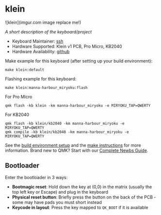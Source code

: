 # klein

![klein](imgur.com image replace me!)

_A short description of the keyboard/project_

- Keyboard Maintainer: [ssh](https://github.com/snsten)
- Hardware Supported: Klein v1 PCB, Pro Micro, KB2040
- Hardware Availability: [github](https://github.com/snsten/Klein)

Make example for this keyboard (after setting up your build environment):

    make klein:default

Flashing example for this keyboard:

    make klein:manna-harbour_miryoku:flash

For Pro Micro

    qmk flash -kb klein -km manna-harbour_miryoku -e MIRYOKU_TAP=QWERTY

For KB2040

    qmk flash -kb klein/kb2040 -km manna-harbour_miryoku -e MIRYOKU_TAP=QWERTY
    qmk compile -kb klein/kb2040 -km manna-harbour_miryoku -e MIRYOKU_TAP=QWERTY

See the [build environment setup](https://docs.qmk.fm/#/getting_started_build_tools) and the [make instructions](https://docs.qmk.fm/#/getting_started_make_guide) for more information. Brand new to QMK? Start with our [Complete Newbs Guide](https://docs.qmk.fm/#/newbs).

## Bootloader

Enter the bootloader in 3 ways:

- **Bootmagic reset**: Hold down the key at (0,0) in the matrix (usually the top left key or Escape) and plug in the keyboard
- **Physical reset button**: Briefly press the button on the back of the PCB - some may have pads you must short instead
- **Keycode in layout**: Press the key mapped to `QK_BOOT` if it is available
